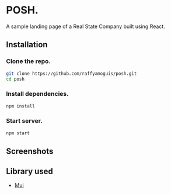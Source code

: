 # POSH.

A sample landing page of a Real State Company built using React.

## Installation

### Clone the repo.
```bash
git clone https://github.com/raffyamoguis/posh.git
cd posh
```
### Install dependencies.
```bash
npm install
```

### Start server.
```bash
npm start
```
## Screenshots


## Library used

- [Mui](https://mui.com/)
